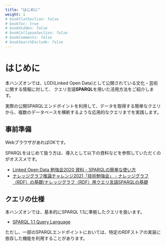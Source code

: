 ```yaml
---
title: "はじめに"
weight: 1
# bookFlatSection: false
# bookToc: true
# bookHidden: false
# bookCollapseSection: false
# bookComments: false
# bookSearchExclude: false
---
```


# はじめに

本ハンズオンでは、LOD(Linked Open Data)として公開されている文化・芸術に関する情報に対して、
クエリ言語**SPARQL**を用いた活用方法をご紹介します。

実際の公開SPARQLエンドポイントを利用して、データを取得する簡単なクエリから、複数のデータベースを横断するような応用的なクエリまでを実践します。

## 事前準備
WebブラウザがあればOKです。

SPARQLをはじめて扱う方は、導入として以下の資料などを参照していただくのがオススメです。

- [Linked Open Data 勉強会2020 資料 - SPARQLの簡単な使い方](https://github.com/KnowledgeGraphJapan/LOD-ws-2020#linked-open-data-%E5%8B%89%E5%BC%B7%E4%BC%9A2020%E3%81%AE%E8%B3%87%E6%96%99)
- [ナレッジグラフ推論チャレンジ2021「技術勉強会」 - ナレッジグラフ（RDF）の基礎/ナレッジグラフ（RDF）用クエリ言語SPARQLの基礎](https://github.com/KnowledgeGraphJapan/KGRC-ws-2021/tree/main/Section2#%E3%83%8A%E3%83%AC%E3%83%83%E3%82%B8%E3%82%B0%E3%83%A9%E3%83%95rdf%E3%81%AE%E5%9F%BA%E7%A4%8E%E3%83%8A%E3%83%AC%E3%83%83%E3%82%B8%E3%82%B0%E3%83%A9%E3%83%95rdf%E7%94%A8%E3%82%AF%E3%82%A8%E3%83%AA%E8%A8%80%E8%AA%9Esparql%E3%81%AE%E5%9F%BA%E7%A4%8E)


## クエリの仕様
本ハンズオンでは、基本的にSPARQL 1.1に準拠したクエリを扱います。

- [SPARQL 1.1 Query Language](https://www.w3.org/TR/2013/REC-sparql11-query-20130321/)

ただし、一部のSPARQLエンドポイントにおいては、特定のRDFストアの実装に依存した機能を利用することがあります。